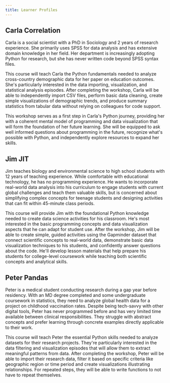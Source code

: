 ```yaml
---
title: Learner Profiles
---
```


## Carla Correlation

Carla is a social scientist with a PhD in Sociology and 2 years of research experience. She primarily uses SPSS for data analysis and has extensive domain knowledge in her field. Her department is increasingly adopting Python for research, but she has never written code beyond SPSS syntax files.

This course will teach Carla the Python fundamentals needed to analyze cross-country demographic data for her paper on education outcomes. She's particularly interested in the data importing, visualization, and statistical analysis episodes. After completing the workshop, Carla will be able to independently import CSV files, perform basic data cleaning, create simple visualizations of demographic trends, and produce summary statistics from tabular data without relying on colleagues for code support.

This workshop serves as a first step in Carla's Python journey, providing her with a coherent mental model of programming and data visualization that will form the foundation of her future learning. She will be equipped to ask well informed questions about programming in the future, recognize what's possible with Python, and independently explore resources to expand her skills.

## Jim JIT

Jim teaches biology and environmental science to high school students with 12 years of teaching experience. While comfortable with educational technology, he has no programming experience. He wants to incorporate real-world data analysis into his curriculum to engage students with current global challenges and teach them valuable skills, but is concerned about simplifying complex concepts for teenage students and designing activities that can fit within 45-minute class periods.

This course will provide Jim with the foundational Python knowledge needed to create data science activities for his classroom. He's most interested in the basic programming concepts and data visualization aspects that he can adapt for student use. After the workshop, Jim will be able to create simple, guided activities using the Gapminder dataset that connect scientific concepts to real-world data, demonstrate basic data visualization techniques to his students, and confidently answer questions about the code. He'll develop lesson materials that help prepare his students for college-level coursework while teaching both scientific concepts and analytical skills.

## Peter Pandas

Peter is a medical student conducting research during a gap year before residency. With an MD degree completed and some undergraduate coursework in statistics, they need to analyze global health data for a project on childhood vaccination rates. Despite being tech-savvy with other digital tools, Peter has never programmed before and has very limited time available between clinical responsibilities. They struggle with abstract concepts and prefer learning through concrete examples directly applicable to their work.

This course will teach Peter the essential Python skills needed to analyze datasets for their research projects. They're particularly interested in the data filtering and visualization episodes that will allow them to extract meaningful patterns from data. After completing the workshop, Peter will be able to import their research data, filter it based on specific criteria like geographic region or time period and create visualizations illustrating relationships. For repeated steps, they will be able to write functions to not have to repeat themselves.

